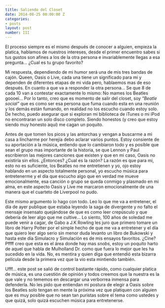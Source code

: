 ```yaml
---
title: Saliendo del Closet
date: 2014-08-25 00:00:00 Z
categories:
- posts
layout: post
number: III
---
```


El proceso siempre es el mismo después de conocer a alguien, empieza la platica, hablamos de nuestros intereses, desde el primer encuentro sabes si tus gustos son afines a los de la otra persona e invariablemente llegas a esa pregunta... ¿Cual es tu grupo favorito?

Mi respuesta, dependiendo de mi humor será una de mis tres bandas de cajón. Queen, Oasis o Live, cada una tiene un significado para mi y dependen de diferentes etapas de mi vida pero, hablaemos mas de eso después. En cuanto a que va a responder la otra persona... Se que 8 de cada 10 van a contestar exactamente lo mismo: No mames los Beatles goooei... Por lo tanto, creo que es momento de salir del closet, soy *"Beatle social"* que es como ser esa persona que fuma cuando esta en una reunión y los demás están fumando, en realidad no los escucho cuando estoy solo. De hecho, puedo asegurar que si exploran mi biblioteca de iTunes o mi iPod no encontraran un solo disco completo. Siendo honestos (y creo que estoy siendo muy honesto aquí) me cagan un poquito.

Antes de que tomen los picos y las antorchas y vengan a buscarme a mi casa a lincharme por herejía debo aclarar varios puntos. Estoy consiente de su aportación a la música, entiendo que lo cambiaron todo y es posible que sean el grupo mas importante de la historia, se que Lennon y Paul escribieron las mejores canciones que existen y que en mi caso, Oasis no existiría sin ellos. ¿Entonces? ¿Cual es la razón? La razón es que para mi, esto no es suficiente, los Beatles no me entretienen y yo, ojo estoy hablando en un aspecto totalmente personal, yo escucho música para entretenerme y el día que escucho algo que en verdad me mueve emocionalmente, esa canción o grupo se queda conmigo y plasmado en mi alma, en este aspecto Oasis y Live me marcaron emocionalmente de una manera que el cuarteto de Liverpool no pudo.

Este mismo argumento lo hago con todo. Leo lo que me va a entretener, el día de ayer publique que estaba leyendo la saga de divergente y no falto el mensaje insensato quejándose de que es como leer crepúsculo y que debería de leer algo que me cultive... Lo siento, 100 años de soledad me puede venir a cagar, de Gabo a J.K Rowling les juro que primero tomare un libro de Harry Potter por el simple hecho de que me va a entretener y el día que quiero leer algo serio sin menor duda levanto un libro de Bukowski y hasta este día Simulacro y Simulación es de mis ensayos favoritos. ¿Cine? Pffff creo que esta es el área donde hay mas *snobs*, estoy un poquito harto de aquel que habla de Mulholland Dr. como que fuera lo mejor que les ha sucedido en la vida. No, es mentira y quien diga que entendió esta bizarra película desde la primera vez que la vio esta mintiendo también.

Ufff... este post se salió de control bastante rápido, como cualquier platica de música, es una cuestión de opinión y todos creemos que la nuestra es la que vale y no tememos en descargar una verborrea inmensa para defenderla. No les pido que entiendan mi postura de elegir a Oasis sobre los Beatles solo tengan en mente la próxima vez que platiquen con alguien que es muy posible que no sean tan puristas sobre el tema como ustedes y que quizá, solo quizá escuchen música para entretenerse.
